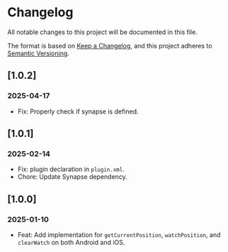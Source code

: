 # Changelog
All notable changes to this project will be documented in this file.

The format is based on [Keep a Changelog](https://keepachangelog.com/en/1.0.0/),
and this project adheres to [Semantic Versioning](https://semver.org/spec/v2.0.0.html).

## [1.0.2]

### 2025-04-17

- Fix: Properly check if synapse is defined.

## [1.0.1]

### 2025-02-14

- Fix: plugin declaration in `plugin.xml`.
- Chore: Update Synapse dependency.

## [1.0.0]

### 2025-01-10
- Feat: Add implementation for `getCurrentPosition`, `watchPosition`, and `clearWatch` on both Android and iOS.
